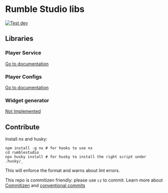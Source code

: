 # Rumble Studio libs

[![Test dev](https://github.com/Rumble-Studio/rumblestudio/actions/workflows/dev-test.yml/badge.svg?branch=dev)](https://github.com/Rumble-Studio/rumblestudio/actions/workflows/dev-test.yml)

## Libraries

### Player Service

[Go to documentation](./libs/player-service#readme)

### Player Configs

[Go to documentation](./libs/player-configs#readme)

### Widget generator

[Not Implemented]()

## Contribute

Install nx and husky:

```shell
npm install -g nx # for hooks to use nx
cd rumblestudio
npx husky install # for husky to install the right script under .husky/_
```

This will enforce the format and warns about lint errors.

This repo is commitizen friendly:
please use `cz` to commit. Learn more about [Commitizen](https://github.com/commitizen/cz-cli#readme) and [conventional commits](https://www.conventionalcommits.org/)
